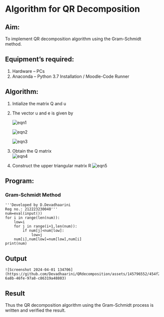 # Algorithm for QR Decomposition
## Aim:
To implement QR decomposition algorithm using the Gram-Schmidt method.
## Equipment’s required:
1.	Hardware – PCs
2.	Anaconda – Python 3.7 Installation / Moodle-Code Runner
## Algorithm:
1.	Intialize the matrix Q and u
2.	The vector u and e is given by

    ![eqn1](./ex4.jpg)

    ![eqn2](./ex6.jpg)

    ![eqn3](./ex3.jpg)

3.	Obtain the Q matrix   
    ![eqn4](./ex1.jpg)
4.	Construct the upper triangular matrix R
    ![eqn5](./ex2.jpg)



## Program:
### Gram-Schmidt Method
```
'''Developed by D.Devadhaarini
Reg no.: 212223230040'''
num=eval(input())
for i in range(len(num)):
    low=i
    for j in range(i+1,len(num)):
        if num[j]<num[low]:
            low=j
    num[i],num[low]=num[low],num[i]
print(num)
```

## Output
```
![Screenshot 2024-04-01 134706](https://github.com/Devadhaarini/QRdecomposition/assets/145796552/454f2347-6a8b-46fe-97a8-c86319a48803)
```

## Result
Thus the QR decomposition algorithm using the Gram-Schmidt process is written and verified the result.
